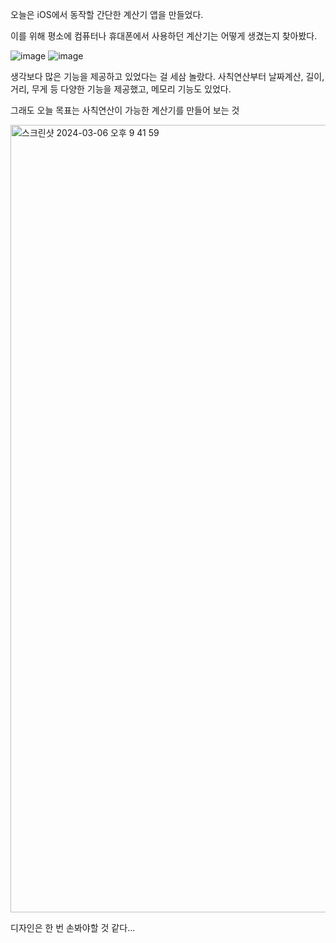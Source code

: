 오늘은 iOS에서 동작할 간단한 계산기 앱을 만들었다.

이를 위해 평소에 컴퓨터나 휴대폰에서 사용하던 계산기는 어떻게 생겼는지 찾아봤다.


![image](https://github.com/kex8977/---iOS-3-/assets/46492883/4e3ed70e-4cb4-45c2-bb39-68d9a7adf9f5)
![image](https://github.com/kex8977/---iOS-3-/assets/46492883/5ba26886-249d-402d-a50d-1446ef217512)





생각보다 많은 기능을 제공하고 있었다는 걸 세삼 놀랐다.
사칙연산부터 날짜계산, 길이, 거리, 무게 등 다양한 기능을 제공했고, 메모리 기능도 있었다.

그래도 오늘 목표는 사칙연산이 가능한 계산기를 만들어 보는 것






<img width="1260" alt="스크린샷 2024-03-06 오후 9 41 59" src="https://github.com/kex8977/---iOS-3-/assets/46492883/af851643-194f-460f-949d-2d4b60038d45">



디자인은 한 번 손봐야할 것 같다...
